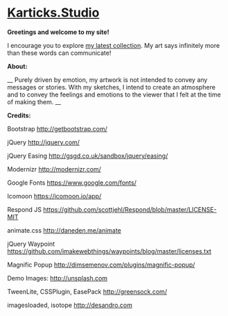 # [Karticks.Studio](https://kartik4042.github.io/karticks.studio/)

**Greetings and welcome to my site!** 

I encourage you to explore [my latest collection](https://www.instagram.com/karticks.studio). My art says infinitely more than these words can communicate!

**About:**

__ Purely driven by emotion, my artwork is not intended to convey any messages or stories. With my sketches, I intend to create an atmosphere and to convey the feelings and emotions to the viewer that I felt at the time of making them. __

**Credits:**

Bootstrap
http://getbootstrap.com/

jQuery
http://jquery.com/

jQuery Easing
http://gsgd.co.uk/sandbox/jquery/easing/

Modernizr
http://modernizr.com/

Google Fonts
https://www.google.com/fonts/

Icomoon
https://icomoon.io/app/

Respond JS
https://github.com/scottjehl/Respond/blob/master/LICENSE-MIT

animate.css
http://daneden.me/animate

jQuery Waypoint
https://github.com/imakewebthings/waypoints/blog/master/licenses.txt

Magnific Popup
http://dimsemenov.com/plugins/magnific-popup/

Demo Images:
http://unsplash.com

TweenLite, CSSPlugin, EasePack
http://greensock.com/

imagesloaded, isotope
http://desandro.com
